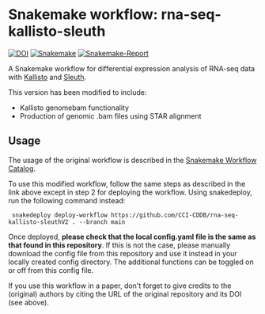 # Snakemake workflow: rna-seq-kallisto-sleuth

[![DOI](https://zenodo.org/badge/DOI/10.5281/zenodo.4675671.svg)](https://doi.org/10.5281/zenodo.4675671)
[![Snakemake](https://img.shields.io/badge/snakemake-≥6.3.0-brightgreen.svg)](https://snakemake.github.io)
[![Snakemake-Report](https://img.shields.io/badge/snakemake-report-green.svg)](https://cdn.rawgit.com/snakemake-workflows/rna-seq-kallisto-sleuth/main/.test/report.html)

A Snakemake workflow for differential expression analysis of RNA-seq data with [Kallisto](https://pachterlab.github.io/kallisto) and [Sleuth](https://pachterlab.github.io/sleuth).

This version has been modified to include:
  - Kallisto genomebam functionality
  - Production of genomic .bam files using STAR alignment

## Usage

The usage of the original workflow is described in the [Snakemake Workflow Catalog](https://snakemake.github.io/snakemake-workflow-catalog/?usage=snakemake-workflows%2Frna-seq-kallisto-sleuth).

To use this modified workflow, follow the same steps as described in the link above except in step 2 for deploying the workflow. Using snakedeploy, run the following command instead:
<pre><code> snakedeploy deploy-workflow https://github.com/CCI-CDDB/rna-seq-kallisto-sleuthV2 . --branch main
</code></pre>
Once deployed, **please check that the local config.yaml file is the same as that found in this repository**. If this is not the case, please manually download the config file from this repository and use it instead in your locally created config directory. The additional functions can be toggled on or off from this config file.


If you use this workflow in a paper, don't forget to give credits to the (original) authors by citing the URL of the original repository and its DOI (see above).

